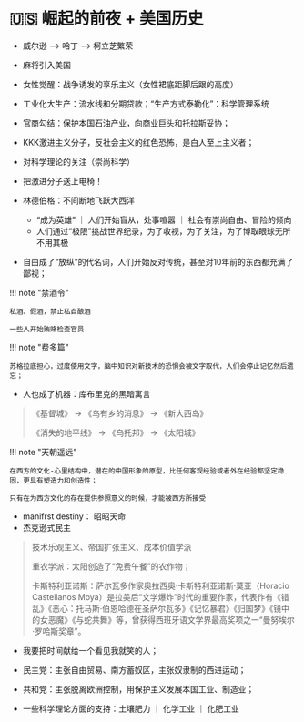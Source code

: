 # 🇺🇸 崛起的前夜 + 美国历史


- 威尔逊 --> 哈丁 --> 柯立芝繁荣
- 麻将引入美国
- 女性觉醒：战争诱发的享乐主义（女性裙底距脚后跟的高度）
- 工业化大生产：流水线和分期贷款；“生产方式泰勒化”：科学管理系统
- 官商勾结：保护本国石油产业，向商业巨头和托拉斯妥协；
- KKK激进主义分子，反社会主义的红色恐怖，是白人至上主义者；
- 对科学理论的关注（崇尚科学）
- 把激进分子送上电椅！
- 林德伯格：不间断地飞跃大西洋
    - “成为英雄” ｜ 人们开始盲从，处事喧嚣 ｜ 社会有崇尚自由、冒险的倾向
    - 人们通过“极限”挑战世界纪录，为了收视，为了关注，为了博取眼球无所不用其极

- 自由成了“放纵”的代名词，人们开始反对传统，甚至对10年前的东西都充满了鄙视；


!!! note "禁酒令"

    私酒、假酒，禁止私自酿酒

    一些人开始贿赂检查官员



!!! note "费多篇"

    苏格拉底担心，过度使用文字，脑中知识对新技术的恐惧会被文字取代，人们会停止记忆然后遗忘；

- 人也成了机器：库布里克的黑暗寓言

> 《基督城》 -> 《乌有乡的消息》  -> 《新大西岛》
>
> 《消失的地平线》 -> 《乌托邦》  -> 《太阳城》


!!! note "天朝遥远"

    在西方的文化-心里结构中，潜在的中国形象的原型，比任何客观经验或者外在经验都坚定稳固，更具有塑造力和创造性；

    只有在为西方文化的存在提供参照意义的时候，才能被西方所接受



- manifrst destiny： 昭昭天命
- 杰克逊式民主

> 技术乐观主义、帝国扩张主义、成本价值学派
>
> 重农学派：太阳创造了“免费午餐”的农作物；
>
> 卡斯特利亚诺斯：萨尔瓦多作家奥拉西奥·卡斯特利亚诺斯·莫亚（Horacio Castellanos Moya）是拉美后“文学爆炸”时代的重要作家，代表作有《错乱》《恶心：托马斯·伯恩哈德在圣萨尔瓦多》《记忆暴君》《归国梦》《镜中的女恶魔》《与蛇共舞》等，曾获得西班牙语文学界最高奖项之一“曼努埃尔·罗哈斯奖章”。 

- 我要把时间献给一个看见我就笑的人；


- 民主党：主张自由贸易、南方蓄奴区，主张奴隶制的西进运动；
- 共和党：主张脱离欧洲控制，用保护主义发展本国工业、制造业；
- 一些科学理论方面的支持：土壤肥力 ｜ 化学工业 ｜ 化肥工业